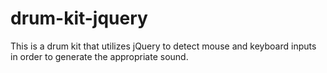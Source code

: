 # drum-kit-jquery
This is a drum kit that utilizes jQuery to detect mouse and keyboard inputs in order to generate the appropriate sound.
